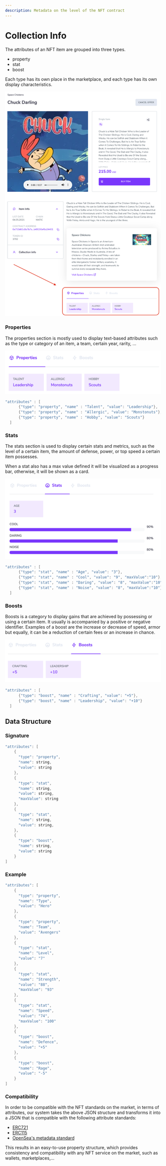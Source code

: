 ```yaml
---
description: Metadata on the level of the NFT contract
---
```


# Collection Info

The attributes of an NFT item are grouped into three types. 

* property
* stat
* boost

Each type has its own place in the marketplace, and each type has its own display characteristics.

![](../../.gitbook/assets/image%20%2811%29.png)

### Properties

The properties section is mostly used to display text-based attributes such as the type or category of an item, a team, certain year, rarity, ...

![](../../.gitbook/assets/image%20%2815%29.png)

```java
"attributes" : [
      {"type": "property", "name" : "Talent", "value": "Leadership"},
      {"type": "property", "name" : "Allergic", "value": "Monstonuts"},
      {"type": "property", "name" : "Hobby", "value": "Scouts"}
  ]
```

### Stats

The stats section is used to display certain stats and metrics, such as the level of a certain item, the amount of defense, power, or top speed a certain item possesses.

When a stat also has a max value defined it will be visualized as a progress bar, otherwise, it will be shown as a card.

![](../../.gitbook/assets/image%20%2814%29.png)

```java
"attributes" : [
      {"type": "stat", "name" : "Age", "value": "3"},
      {"type": "stat", "name" : "Cool", "value": "9", "maxValue":"10"},
      {"type": "stat", "name" : "Daring", "value": "8", "maxValue":"10"},
      {"type": "stat", "name" : "Noise", "value": "8", "maxValue":"10"}
  ]
```

### Boosts

Boosts is a category to display gains that are achieved by possessing or using a certain item. It usually is accompanied by a positive or negative identifier. Examples of a boost are the increase or decrease of speed, armor but equally, it can be a reduction of certain fees or an increase in chance.

![](../../.gitbook/assets/image%20%2812%29.png)

```java
"attributes" : [
      {"type": "boost", "name" : "Crafting", "value": "+5"},
      {"type": "boost", "name" : "Leadership", "value": "+10"}
  ]
```

## Data Structure

### Signature

```java
"attributes": [
    {
      "type": "property",
      "name": string, 
      "value": string
    }, 
    {
      "type": "stat",
      "name": string, 
      "value": string,
      "maxValue": string
    }, 
    {
      "type": "stat",
      "name": string, 
      "value": string,
    },
    {
      "type": "boost",
      "name": string, 
      "value": string
    }
]

```

### Example

```java
"attributes": [
    {
      "type": "property",
      "name": "Type", 
      "value": "Hero"
    }, 
    {
      "type": "property",
      "name": "Team", 
      "value": "Avengers"
    },
    {
      "type": "stat",
      "name": "Level", 
      "value": "7"
    }, 
    {
      "type": "stat",
      "name": "Strength", 
      "value": "88",
      "maxValue": "93"
    }, 
    {
      "type": "stat",
      "name": "Speed", 
      "value": "74",
      "maxValue": "100"
    },
    {
      "type": "boost",
      "name": "Defence", 
      "value": "+5"
    }, 
    {
      "type": "boost",
      "name": "Rage", 
      "value": "-5"
    }
]
```

### Compatibility

In order to be compatible with the NFT standards on the market, in terms of attributes, our system takes the above JSON structure and transforms it into a JSON that is compatible with the following attribute standards:

* [ERC721](https://eips.ethereum.org/EIPS/eip-721)
* [ERC115](https://eips.ethereum.org/EIPS/eip-1155)
* [OpenSea's metadata standard](https://docs.opensea.io/docs/metadata-standards)

This results in an easy-to-use property structure, which provides consistency and compatibility with any NFT service on the market, such as wallets, marketplaces,... 

